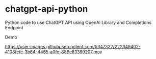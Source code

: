# chatgpt-api-python
Python code to use ChatGPT API using OpenAI Library and Completions Endpoint

Demo 

https://user-images.githubusercontent.com/5347322/222349402-4108fefe-3b64-4465-a0fe-886e83389207.mov

